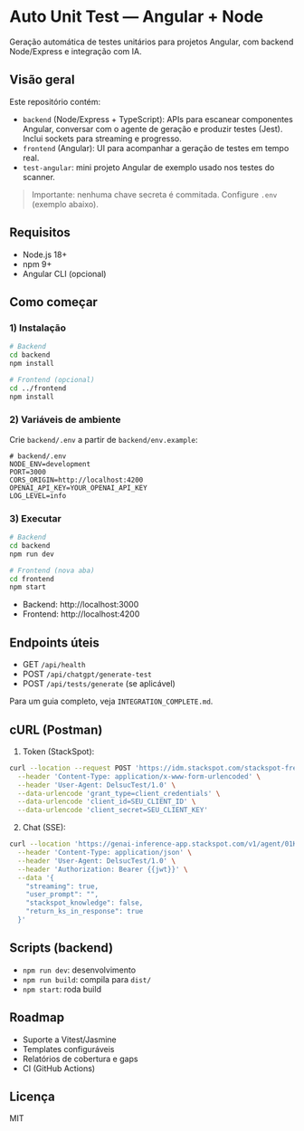 # Auto Unit Test — Angular + Node

Geração automática de testes unitários para projetos Angular, com backend Node/Express e integração com IA.

## Visão geral

Este repositório contém:

- `backend` (Node/Express + TypeScript): APIs para escanear componentes Angular, conversar com o agente de geração e produzir testes (Jest). Inclui sockets para streaming e progresso.
- `frontend` (Angular): UI para acompanhar a geração de testes em tempo real.
- `test-angular`: mini projeto Angular de exemplo usado nos testes do scanner.

> Importante: nenhuma chave secreta é commitada. Configure `.env` (exemplo abaixo).

## Requisitos

- Node.js 18+
- npm 9+
- Angular CLI (opcional)

## Como começar

### 1) Instalação

```bash
# Backend
cd backend
npm install

# Frontend (opcional)
cd ../frontend
npm install
```

### 2) Variáveis de ambiente

Crie `backend/.env` a partir de `backend/env.example`:

```env
# backend/.env
NODE_ENV=development
PORT=3000
CORS_ORIGIN=http://localhost:4200
OPENAI_API_KEY=YOUR_OPENAI_API_KEY
LOG_LEVEL=info
```

### 3) Executar

```bash
# Backend
cd backend
npm run dev

# Frontend (nova aba)
cd frontend
npm start
```

- Backend: http://localhost:3000
- Frontend: http://localhost:4200

## Endpoints úteis

- GET `/api/health`
- POST `/api/chatgpt/generate-test`
- POST `/api/tests/generate` (se aplicável)

Para um guia completo, veja `INTEGRATION_COMPLETE.md`.

## cURL (Postman)

1) Token (StackSpot):

```bash
curl --location --request POST 'https://idm.stackspot.com/stackspot-freemium/oidc/oauth/token' \
  --header 'Content-Type: application/x-www-form-urlencoded' \
  --header 'User-Agent: DelsucTest/1.0' \
  --data-urlencode 'grant_type=client_credentials' \
  --data-urlencode 'client_id=SEU_CLIENT_ID' \
  --data-urlencode 'client_secret=SEU_CLIENT_KEY'
```

2) Chat (SSE):

```bash
curl --location 'https://genai-inference-app.stackspot.com/v1/agent/01K8SGYPB02EWM9V4CWSEYWAWN/chat' \
  --header 'Content-Type: application/json' \
  --header 'User-Agent: DelsucTest/1.0' \
  --header 'Authorization: Bearer {{jwt}}' \
  --data '{
    "streaming": true,
    "user_prompt": "",
    "stackspot_knowledge": false,
    "return_ks_in_response": true
  }'
```

## Scripts (backend)

- `npm run dev`: desenvolvimento
- `npm run build`: compila para `dist/`
- `npm start`: roda build

## Roadmap

- Suporte a Vitest/Jasmine
- Templates configuráveis
- Relatórios de cobertura e gaps
- CI (GitHub Actions)

## Licença

MIT



